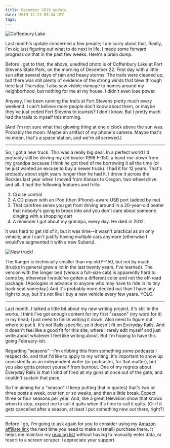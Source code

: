 ```yaml
---
title: December 2019 update
date: 2019-12-23 03:34 UTC
tags:
---
```


![Coffenbury Lake](/images/content/coffenbury.jpg)

Last month's update concerned a few people; I am sorry about that. Really, I'm ok; just figuring out what to do next in life. I made some forward progress on that in the past few weeks. Here's a brain dump.

Before I get to that, the above, unedited photo is of Coffenbury Lake at Fort Stevens State Park, on the morning of December 22. First day with a little sun after several days of rain and heavy storms. The trails were cleaned up, but there was still plenty of evidence of the strong winds that blew through here last Thursday. I also saw visible damage to homes around my neighborhood, but nothing for me at my house. I didn't even lose power.

Anyway, I've been running the trails at Fort Stevens pretty much every weekend. I can't believe more people don't know about them, or maybe they've just ceded Fort Stevens to tourists? I don't know. But I pretty much had the trails to myself this morning.

(And I'm not sure what that glowing thing at one o'clock above the sun was. Probably the moon. Maybe an artifact of my phone's camera. Maybe that's no moon, that's a space station, and we're all screwed.)

---

So, I got a new truck. This was a really big deal. In a perfect world I'd probably still be driving my old beater 1998 F-150, a hand-me-down from my grandpa because I think he got tired of me borrowing it all the time (or he just wanted an excuse to buy a newer truck). I had it for 12 years. That's probably about eight years longer than he had it. I drove it across the Rockies last year when I moved from Kansas to Oregon, two wheel drive and all. It had the following features and frills:

1. Cruise control
2. A CD player with an iPod (then iPhone)-aware USB port (added by me)
3. That carefree sense you get from driving around in a 20-year-old beater that nobody's going to break into and you don't care about someone dinging with a shopping cart
4. A reminder I got about my grandpa, every day. He died in 2012.

It was hard to get rid of it, but it was time--it wasn't practical as an only vehicle, and I can't justify having multiple cars anymore (otherwise I would've augmented it with a new Subaru).

![New truck!](/images/content/ranger.jpg)

The Ranger is technically smaller than my old F-150, but not by much (trucks in general grew a lot in the last twenty years, I've learned). The version with the longer bed (versus a full-size cab) is apparently hard to come by, otherwise I would've gotten a different color and not the off-road package. (Apologies in advance to anyone who may have to ride in its tiny back seat someday.) And it's probably more decked out than I have any right to buy, but it's not like I buy a new vehicle every few years. YOLO.

---

Last month, I talked a little bit about my new writing project. It's still in the works. I think I've got enough content for my first "season" (my word for it) in my head; I just need to finish writing it down. Also need to figure out where to put it. It's not Rails-specific, so it doesn't fit on Everyday Rails. And it doesn't feel like a good fit for this site, where I rarely edit myself and just write about whatever I feel like writing about. But I'm hoping to have this going February-ish.

Regarding "seasons"--I'm cribbing this from something some podcasts I respect do, and that I'd like to apply to my writing. It's important to show up consistently as an independent writer (or podcaster, for that matter), but you also gotta protect yourself from burnout. One of my regrets about Everyday Rails is that I kind of fired all my guns at once out of the gate, and couldn't sustain that pace.

So I'm aiming for a "season" (I keep putting that in quotes) that's two or three posts a week, over ten or so weeks, and then a little break. Expect three or four seasons per year. And, like a great television show that knows when to stop, expect me to call it quits when it's time to call it quits. (Or if it gets cancelled after a season, at least I put something new out there, right?)

---

Before I go, I'm going to ask again for you to consider using my [Amazon affiliate link](https://amzn.to/35QDPT4) the next time you need to make a (small) purchase there. It helps me maintain my [reading list](/pages/reading.html) without having to manually enter data, or resort to a screen scraper. I appreciate your support.
